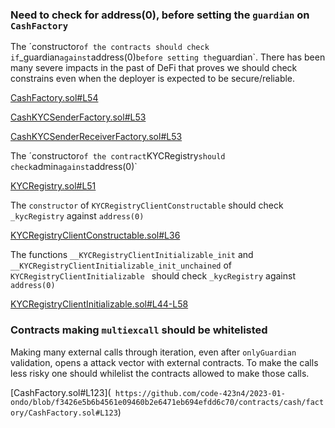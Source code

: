 ### Need to check for address(0), before setting the `guardian` on `CashFactory`

The ´constructor` of the contracts should check if `_guardian` against `address(0)` before setting the `guardian`. There has been many  severe impacts in the past of DeFi that proves we should check constrains even when the deployer is expected to be secure/reliable.

[CashFactory.sol#L54](`https://github.com/code-423n4/2023-01-ondo/blob/f3426e5b6b4561e09460b2e6471eb694efdd6c70/contracts/cash/factory/CashFactory.sol#L54`)

[CashKYCSenderFactory.sol#L53](`https://github.com/code-423n4/2023-01-ondo/blob/f3426e5b6b4561e09460b2e6471eb694efdd6c70/contracts/cash/factory/CashKYCSenderFactory.sol#L53`)

[CashKYCSenderReceiverFactory.sol#L53](`https://github.com/code-423n4/2023-01-ondo/blob/f3426e5b6b4561e09460b2e6471eb694efdd6c70/contracts/cash/factory/CashKYCSenderReceiverFactory.sol#L53`)

The ´constructor` of the contract `KYCRegistry` should check `admin` against `address(0)`

[KYCRegistry.sol#L51](`https://github.com/code-423n4/2023-01-ondo/blob/f3426e5b6b4561e09460b2e6471eb694efdd6c70/contracts/cash/kyc/KYCRegistry.sol#L51`)

The `constructor` of `KYCRegistryClientConstructable` should check `_kycRegistry` against `address(0)`

[KYCRegistryClientConstructable.sol#L36](`https://github.com/code-423n4/2023-01-ondo/blob/f3426e5b6b4561e09460b2e6471eb694efdd6c70/contracts/cash/kyc/KYCRegistryClientConstructable.sol#L36`)

The functions `__KYCRegistryClientInitializable_init` and `__KYCRegistryClientInitializable_init_unchained`  of `KYCRegistryClientInitializable ` should check `_kycRegistry` against `address(0)`

[KYCRegistryClientInitializable.sol#L44-L58](`https://github.com/code-423n4/2023-01-ondo/blob/f3426e5b6b4561e09460b2e6471eb694efdd6c70/contracts/cash/kyc/KYCRegistryClientInitializable.sol#L44-L58`)

### Contracts making `multiexcall` should be whitelisted
Making many external calls through iteration, even after `onlyGuardian` validation, opens a attack vector with external contracts. To make the calls less risky one should whilelist the contracts allowed to make those calls.

[CashFactory.sol#L123](` https://github.com/code-423n4/2023-01-ondo/blob/f3426e5b6b4561e09460b2e6471eb694efdd6c70/contracts/cash/factory/CashFactory.sol#L123`)